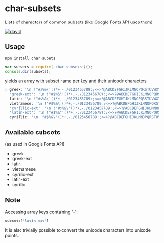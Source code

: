 # char-subsets
Lists of characters of common subsets (like Google Fonts API uses them)

[![david](https://david-dm.org/strarsis/char-subsets.svg)](https://david-dm.org/strarsis/char-subsets)

Usage
-----
``` sh
npm install char-subets
````
``` js
var subsets = require('char-subsets')();
console.dir(subsets);
````
yields an array with subset name per key and their unicode characters
``` js
[ greek: '\n !"#$%&\'()*+,-./0123456789:;<=>?@ABCDEFGHIJKLMNOPQRSTUVWXYZ[\\]^_`abcdefghijklmnopqrstuvwxyz{|}~¡¢£¤¥¦§¨©ª«¬®¯°±²³´µ¶·¸¹º»¼½¾¿Æ×ØÞßæð÷øþıŒœˆ˚˜΄΅·ΓΔΘΛΞΠΣΦΨΩαβγδεζηθιλξπρςστυφψωϑϒϖ–—‘’‚“”„•‹›⁄⁴€− ­ÐÀÁÂÃÄÅÇÈÉÊËÌÍÎÏÑÒÓÔÕÖÙÚÛÜÝàáâãäåçèéêëìíîïñòóôõöùúûüýÿΆΈΉΊΌΎΏΐΑΒΕΖΗΙΚΜΝΟΡΤΥΧΪΫάέήίΰκομνχϊϋόύώ',
  'greek-ext': '\n !"#$%&\'()*+,-./0123456789:;<=>?@ABCDEFGHIJKLMNOPQRSTUVWXYZ[\\]^_`abcdefghijklmnopqrstuvwxyz{|}~¡¢£¤¥¦§¨©ª«¬®¯°±²³´µ¶·¸¹º»¼½¾¿Æ×ØÞßæð÷øþıŒœˆ˚˜΄΅·ΓΔΘΛΞΠΣΦΨΩαβγδεζηθιλξπρςστυφψωϑϒϖ–—‘’‚“”„•‹›⁄⁴€− ­ÐÀÁÂÃÄÅÇÈÉÊËÌÍÎÏÑÒÓÔÕÖÙÚÛÜÝàáâãäåçèéêëìíîïñòóôõöùúûüýÿΆΈΉΊΌΎΏΐΑΒΕΖΗΙΚΜΝΟΡΤΥΧΪΫάέήίΰκομνχϊϋόύώὍ',
  latin: '\n !"#$%&\'()*+,-./0123456789:;<=>?@ABCDEFGHIJKLMNOPQRSTUVWXYZ[\\]^_`abcdefghijklmnopqrstuvwxyz{|}~¡¢£¤¥¦§¨©ª«¬®¯°±²³´µ¶·¸¹º»¼½¾¿Æ×ØÞßæð÷øþıŒœˆ˚˜–—‘’‚“”„•‹›⁄⁴€− ­ÐÀÁÂÃÄÅÇÈÉÊËÌÍÎÏÑÒÓÔÕÖÙÚÛÜÝàáâãäåçèéêëìíîïñòóôõöùúûüýÿ',
  vietnamese: '\n !"#$%&\'()*+,-./0123456789:;<=>?@ABCDEFGHIJKLMNOPQRSTUVWXYZ[\\]^_`abcdefghijklmnopqrstuvwxyz{|}~¡¢£¤¥¦§¨©ª«¬®¯°±²³´µ¶·¸¹º»¼½¾¿Æ×ØÞßæð÷øþıŒœˆ˚˜–—‘’‚“”„•‹›⁄⁴€− ­ÐÀÁÂÃÄÅÇÈÉÊËÌÍÎÏÑÒÓÔÕÖÙÚÛÜÝàáâãäåçèéêëìíîïñòóôõöùúûüýÿĂăẠạẢảẤấẦầẨẩẪẫẬậẮắẰằẲẳẴẵẶặẸẹẺẻẼẽẾếỀềỂểỄễỆệỈỉỊịỌọỎỏỐốỒồỔổỖỗỘộỚớỜờỞởỠỡỢợỤụỦủỨứỪừỬửỮữỰự₫',
  'cyrillic-ext': '\n !"#$%&\'()*+,-./0123456789:;<=>?@ABCDEFGHIJKLMNOPQRSTUVWXYZ[\\]^_`abcdefghijklmnopqrstuvwxyz{|}~¡¢£¤¥¦§¨©ª«¬®¯°±²³´µ¶·¸¹º»¼½¾¿Æ×ØÞßæð÷øþıŒœˆ˚˜ЂЄЉЊЋЏБДЖЗИЛУФЦЧШЩЪЫЬЭЮЯбвгджзиклмнптфцчшщъыьэюяђєљњћџѠѡѣѤѥѦѧѨѩѪѫѬѭѮѯѲѳѴѵѺѻѼѽѾѿҀҁ҂҃҄҅҆҈҉ҍҎҏҐґҔҕҜҝҠҡҤҥҦҧҨҩҴҵҸҹҺҼҽӃӄӇӈӘӠӡӺӻԀԂԃԄԅԆԇԈԉԊԋԌԍԎԏԐ–—‘’‚“”„•‹›⁄⁴€№− ­ÐÀÁÂÃÄÅÇÈÉÊËÌÍÎÏÑÒÓÔÕÖÙÚÛÜÝàáâãäåçèéêëìíîïñòóôõöùúûüýÿЁЃЅІЇЈКЌЎАВГЕЙМНОПРСТХаейорсухёѓѕіїјќўЀЍѐѝѰѱѶѷѹѸҘҙҪҫҮүӀӁӂӏӐӑӒӓӔӕӖӗӚәӛӜӝӞӟӢӣӤӥӦӧӨөӪӫӬӭӮӯӰӱӲӳӴӵӸӹӼӽԁԒԓҚқҢңҬҭҲҳҶҷӋӌӶӷҖҗҾҿһҌѢҒғҞҟҊҋӉӊӍӎӅӆҰұӾӿԑ',
  'latin-ext': '\n !"#$%&\'()*+,-./0123456789:;<=>?@ABCDEFGHIJKLMNOPQRSTUVWXYZ[\\]^_`abcdefghijklmnopqrstuvwxyz{|}~¡¢£¤¥¦§¨©ª«¬®¯°±²³´µ¶·¸¹º»¼½¾¿Æ×ØÞßæð÷øþĦıĸŁłŊŋŒœſƏƒƠơƯưȷˆ˚˜–—‘’‚“”„•‹›⁄⁴₤₦₧₨₩₪€₱₹₺₼₽− ­ĐÐħŦŧÀÁÂÃÄÅǺÇÈÉÊËÌÍÎÏÑÒÓÔÕÖÙÚÛÜÝàáâãäåǻçèéêëìíîïñòóôõöùúûüýÿĀāĂăĄąĆćĈĉĊċČčĎďĒēĔĕĖėĘęĚěĜĝĞğĠġĢģĤĥĨĩĪīĬĭĮįİĲĳĴĵĶķĹĺĻļĽľĿŀŃńŅņŇňŉŌōŎŏŐőŔŕŖŗŘřŚśŜŝŞşȘșŠšȚțŢţŤťŨũŪūŬŭŮůŰűŲųŴŵŶŷŸŹźŻżŽžǼǽǾǿẀẁẂẃẄẅỲỳǰḾḿḀḁỴỵỶỷỸỹđ₫₣',
  cyrillic: '\n !"#$%&\'()*+,-./0123456789:;<=>?@ABCDEFGHIJKLMNOPQRSTUVWXYZ[\\]^_`abcdefghijklmnopqrstuvwxyz{|}~¡¢£¤¥¦§¨©ª«¬®¯°±²³´µ¶·¸¹º»¼½¾¿Æ×ØÞßæð÷øþıŒœˆ˚˜ЂЄЉЊЋЏБДЖЗИЛУФЦЧШЩЪЫЬЭЮЯбвгджзиклмнптфцчшщъыьэюяђєљњћџҐґ–—‘’‚“”„•‹›⁄⁴€№− ­ÐÀÁÂÃÄÅÇÈÉÊËÌÍÎÏÑÒÓÔÕÖÙÚÛÜÝàáâãäåçèéêëìíîïñòóôõöùúûüýÿЁЃЅІЇЈКЌЎАВГЕЙМНОПРСТХаейорсухёѓѕіїјќўЀЍѐѝҰұ' ]
````

Available subsets
-----------------
(as used in Google Fonts API)

- greek
- greek-ext
- latin
- vietnamese
- cyrillic-ext
- latin-ext
- cyrillic


Note
----
Accessing array keys containing '-':
``` js
subsets['latin-ext']
````

It is also trivially possible to convert the unicode characters into unicode points.
